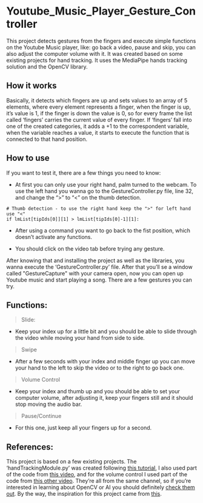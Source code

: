 # Youtube_Music_Player_Gesture_Controller
This project detects gestures from the fingers and execute simple functions on the Youtube Music player, like: go back a video, pause and skip, you can also adjust the computer volume with it. It was created based on some existing projects for hand tracking. It uses the MediaPipe hands tracking solution and the OpenCV library.

## How it works
Basically, it detects which fingers are up and sets values to an array of 5 elements, where every element represents a finger, when the finger is up,  it’s value is 1, if the finger is down the value is 0, so for every frame the list called ‘fingers’ carries the current value of every finger. If ‘fingers’ fall into one of the created categories, it adds a +1 to the correspondent variable, when the variable reaches a value, it starts to execute the function that is connected to that hand position.

## How to use
If you want to test it, there are a few things you need to know: 

* At first you can only use your right hand, palm turned to the webcam. To use the left hand you wanna go to the GestureController.py file, line 32, and change the “>” to “<” on the thumb detection.
```
# Thumb detection - to use the right hand keep the ">" for left hand use "<"
if lmList[tipIds[0]][1] > lmList[tipIds[0]-1][1]:
```

* After using a command you want to go back to the fist position, which doesn’t activate any functions.

* You should click on the video tab before trying any gesture.

After knowing that and installing the project as well as the libraries, you wanna execute the ‘GestureController.py’ file. After that you’ll se a window called "GestureCapture" with your camera open, now you can open up Youtube music and start playing a song. There are a few gestures you can try.

## Functions:

> Slide:
* Keep your index up for a little bit and you should be able to slide through the video while moving your hand from side to side. 

> Swipe
* After a few seconds with your index and middle finger up you can move your hand to the left to skip the video or to the right to go back one.

> Volume Control
* Keep your index and thumb up and you should be able to set your computer volume, after adjusting it, keep your fingers still and it should stop moving the audio bar.

> Pause/Continue
* For this one, just keep all your fingers up for a second.

## References:
This project is based on a few existing projects. The ‘handTrackingModule.py’ was created following [this tutorial](https://youtu.be/NZde8Xt78Iw), I also used part of the code from [this video](https://youtu.be/p5Z_GGRCI5s), and for the volume control I used part of the code from [this other video](https://youtu.be/9iEPzbG-xLE). They’re all from the same channel, so if you’re interested in learning about OpenCV or AI you should definitely [check them out](https://www.youtube.com/c/MurtazasWorkshopRoboticsandAI/).
By the way, the inspiration for this project came from [this](https://youtu.be/-_9WFzgI7ak?t=117).
